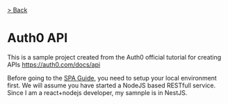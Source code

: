 [> Back](/README.md)

# Auth0 API

This is a sample project created from the Auth0 official tutorial for creating APIs https://auth0.com/docs/api

Before going to the [SPA Guide](/docs/SPA_GUIDE.md), you need to setup your local environment first. We will assume you have started a NodeJS based RESTfull service. Since I am a react+nodejs developer, my samnple is in NestJS.

